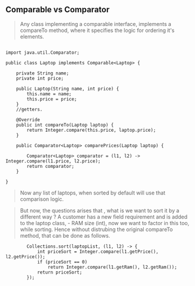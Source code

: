 ## Comparable vs Comparator

> Any class implementing a comparable interface, implements a compareTo method, where it specifies the logic for ordering it's elements. 

```

import java.util.Comparator;

public class Laptop implements Comparable<Laptop> {

    private String name;
    private int price;

    public Laptop(String name, int price) {
        this.name = name;
        this.price = price;
    }
    //getters.

    @Override
    public int compareTo(Laptop laptop) {
        return Integer.compare(this.price, laptop.price);
    }

    public Comparator<Laptop> comparePrices(Laptop laptop) {

        Comparator<Laptop> comparator = (l1, l2) -> Integer.compare(l1.price, l2.price);
        return comparator;
    }

}

```
> Now any list of laptops, when sorted by default will use that comparison logic. 

> But now, the questions arises that , what is we want to sort it by a different way ? A customer has a  new field requirement and is added to the laptop class, - RAM size (int), now we want to factor in this too, while sorting. Hence without distrubing the original compareTo method, that can be done as follows. 

```
        Collections.sort(laptopList, (l1, l2) -> {
            int priceSort = Integer.compare(l1.getPrice(), l2.getPrice());
            if (priceSort == 0)
                return Integer.compare(l1.getRam(), l2.getRam());
            return priceSort;
        });
```